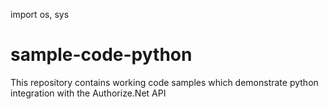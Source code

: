 import os, sys

# sample-code-python
This repository contains working code samples which demonstrate python integration with the Authorize.Net API
